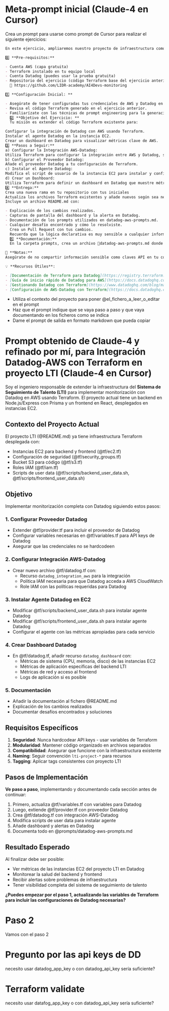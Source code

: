 # Meta-prompt inicial (Claude-4 en Cursor)

Crea un prompt para usarse como prompt de Cursor para realizar el siguiente ejercicios:

```md
En este ejercicio, ampliaremos nuestro proyecto de infraestructura como código utilizando Terraform para implementar un canal de monitorización de Datadog en AWS. Aprovecharemos técnicas de prompt engineering para automatizar la generación de código, lo que nos permitirá monitorear y obtener insights valiosos de nuestra infraestructura AWS de manera automatizada.

0️⃣ **Pre-requisitos:**

- Cuenta AWS (capa gratuita)
- Terraform instalado en tu equipo local
- Cuenta Datadog (puedes usar la prueba gratuita)
- Repositorio del ejercicio (código Terraform base del ejercicio anterior) el codigo de la clase anterior esta en este repositorio:
  🔗 https://github.com/LIDR-academy/AI4Devs-monitoring

1️⃣ **Configuración Inicial: **

- Asegúrate de tener configuradas tus credenciales de AWS y Datadog en tu entorno local.
- Revisa el código Terraform generado en el ejercicio anterior.
- Familiarízate con las técnicas de prompt engineering para la generación de código automatizado.
  2️⃣ **Objetivo del Ejercicio: **
  Tu misión es extender el código Terraform existente para:

Configurar la integración de Datadog con AWS usando Terraform.
Instalar el agente Datadog en la instancia EC2.
Crear un dashboard en Datadog para visualizar métricas clave de AWS.
3️⃣ **Pasos a Seguir:**
a) Configurar la Integración AWS-Datadog:
Utiliza Terraform para configurar la integración entre AWS y Datadog, siguiendo la guía proporcionada.
b) Configurar el Proveedor Datadog:
Añade el proveedor Datadog a tu configuración de Terraform.
c) Instalar el Agente Datadog:
Modifica el script de usuario de la instancia EC2 para instalar y configurar el agente Datadog.
d) Crear un Dashboard:
Utiliza Terraform para definir un dashboard en Datadog que muestre métricas relevantes de tu infraestructura AWS.
4️⃣ **Entrega:**
Crea una nueva rama en tu repositorio con tus iniciales
Actualiza los archivos Terraform existentes y añade nuevos según sea necesario.
Incluye un archivo README.md con:

- Explicación de los cambios realizados.
- Capturas de pantalla del dashboard y la alerta en Datadog.
- Documentación de los prompts utilizados en datadog-aws-prompts.md.
- Cualquier desafío encontrado y cómo lo resolviste.
  Crea un Pull Request con tus cambios.
  Recuerda que la lógica declarativa es muy sensible a cualquier información que le provees, asi que un gran prompt con muchos detalles podría hacer la diferencia para ti
  5️⃣ **Documentación:**
  En la carpeta prompts, crea un archivo 🔗datadog-aws-prompts.md donde documentes los prompts utilizados para generar el código Terraform relacionado con la integración Datadog-AWS.

📝 **Notas:**
Asegúrate de no compartir información sensible como claves API en tu código.

💡 **Recursos Útiles**:

- [Documentación de Terraform para Datadog](https://registry.terraform.io/providers/DataDog/datadog/latest/docs)
- [Guía de inicio rápido de Datadog para AWS](https://docs.datadoghq.com/integrations/amazon_web_services/?tab=allpermissions)
- [Gestionando Datadog con Terraform](https://www.datadoghq.com/blog/managing-datadog-with-terraform/#deploy-datadog-with-terraform-today)
- [Configuración de AWS-Datadog con Terraform](https://docs.datadoghq.com/integrations/guide/aws-terraform-setup/)
```

- Utiliza el contexto del proyecto para poner @el_fichero_a_leer_o_editar en el prompt
- Haz que el prompt indique que se vaya paso a paso y que vaya documentando en los ficheros como se indica
- Dame el prompt de salida en formato markdown que pueda copiar

# Prompt obtenido de Claude-4 y refinado por mí, para Integración Datadog-AWS con Terraform en proyecto LTI (Claude-4 en Cursor)

Soy el ingeniero responsable de extender la infraestructura del **Sistema de Seguimiento de Talento (LTI)** para implementar monitorización con Datadog en AWS usando Terraform. El proyecto actual tiene un backend en Node.js/Express con Prisma y un frontend en React, desplegados en instancias EC2.

## Contexto del Proyecto Actual

El proyecto LTI (@README.md) ya tiene infraestructura Terraform desplegada con:

- Instancias EC2 para backend y frontend (@tf/ec2.tf)
- Configuración de seguridad (@tf/security_groups.tf)
- Bucket S3 para código (@tf/s3.tf)
- Roles IAM (@tf/iam.tf)
- Scripts de user data (@tf/scripts/backend_user_data.sh, @tf/scripts/frontend_user_data.sh)

## Objetivo

Implementar monitorización completa con Datadog siguiendo estos pasos:

### 1. Configurar Proveedor Datadog

- Extender @tf/provider.tf para incluir el proveedor de Datadog
- Configurar variables necesarias en @tf/variables.tf para API keys de Datadog
- Asegurar que las credenciales no se hardcodeen

### 2. Configurar Integración AWS-Datadog

- Crear nuevo archivo @tf/datadog.tf con:
  - Recurso `datadog_integration_aws` para la integración
  - Política IAM necesaria para que Datadog acceda a AWS CloudWatch
  - Role IAM con las políticas requeridas para Datadog

### 3. Instalar Agente Datadog en EC2

- Modificar @tf/scripts/backend_user_data.sh para instalar agente Datadog
- Modificar @tf/scripts/frontend_user_data.sh para instalar agente Datadog
- Configurar el agente con las métricas apropiadas para cada servicio

### 4. Crear Dashboard Datadog

- En @tf/datadog.tf, añadir recurso `datadog_dashboard` con:
  - Métricas de sistema (CPU, memoria, disco) de las instancias EC2
  - Métricas de aplicación específicas del backend LTI
  - Métricas de red y acceso al frontend
  - Logs de aplicación si es posible

### 5. Documentación

- Añadir la documentación al fichero @README.md
- Explicación de los cambios realizados
- Documentar desafíos encontrados y soluciones

## Requisitos Específicos

1. **Seguridad**: Nunca hardcodear API keys - usar variables de Terraform
2. **Modularidad**: Mantener código organizado en archivos separados
3. **Compatibilidad**: Asegurar que funcione con la infraestructura existente
4. **Naming**: Seguir convención `lti-project-*` para recursos
5. **Tagging**: Aplicar tags consistentes con proyecto LTI

## Pasos de Implementación

**Ve paso a paso**, implementando y documentando cada sección antes de continuar:

1. Primero, actualiza @tf/variables.tf con variables para Datadog
2. Luego, extiende @tf/provider.tf con proveedor Datadog
3. Crea @tf/datadog.tf con integración AWS-Datadog
4. Modifica scripts de user data para instalar agente
5. Añade dashboard y alertas en Datadog
6. Documenta todo en @prompts/datadog-aws-prompts.md

## Resultado Esperado

Al finalizar debe ser posible:

- Ver métricas de las instancias EC2 del proyecto LTI en Datadog
- Monitorear la salud del backend y frontend
- Recibir alertas sobre problemas de infraestructura
- Tener visibilidad completa del sistema de seguimiento de talento

**¿Puedes empezar por el paso 1, actualizando las variables de Terraform para incluir las configuraciones de Datadog necesarias?**

# Paso 2

Vamos con el paso 2

# Pregunto por las api keys de DD

necesito usar datadog_app_key o con datadog_api_key sería suficiente?

# Terraform validate

necesito usar datafog_app_key o con datadog_api_key sería suficiente?
